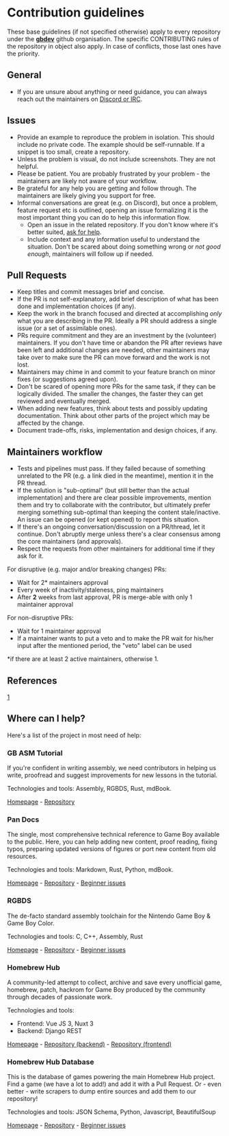 # Contribution guidelines

These base guidelines (if not specified otherwise) apply to every repository under the [**gbdev**](https://github.com/gbdev/) github organisation. The specific CONTRIBUTING rules of the repository in object also apply. In case of conflicts, those last ones have the priority.

## General

- If you are unsure about anything or need guidance, you can always reach out the maintainers on [Discord or IRC](https://gbdev.io/chat.html).

## Issues

- Provide an example to reproduce the problem in isolation. This should include no private code. The example should be self-runnable. If a snippet is too small, create a repository.
- Unless the problem is visual, do not include screenshots. They are not helpful.
- Please be patient. You are probably frustrated by your problem - the maintainers are likely not aware of your workflow.
- Be grateful for any help you are getting and follow through. The maintainers are likely giving you support for free.
- Informal conversations are great (e.g. on Discord), but once a problem, feature request etc is outlined, opening an issue formalizing it is the most important thing you can do to help this information flow.
  - Open an issue in the related repository. If you don't know where it's better suited, [ask for help](https://gbdev.io/chat.html).
  - Include context and any information useful to understand the situation. Don't be scared about doing something wrong or _not good enough_, maintainers will follow up if needed.

## Pull Requests

- Keep titles and commit messages brief and concise.
- If the PR is not self-explanatory, add brief description of what has been done and implementation choices (if any).
- Keep the work in the branch focused and directed at accomplishing _only_ what you are describing in the PR. Ideally a PR should address a single issue (or a set of assimilable ones).
- PRs require commitment and they are an investment by the (volunteer) maintainers. If you don't have time or abandon the PR after reviews have been left and additional changes are needed, other maintainers may take over to make sure the PR can move forward and the work is not lost.
- Maintainers may chime in and commit to your feature branch on minor fixes (or suggestions agreed upon).
- Don't be scared of opening more PRs for the same task, if they can be logically divided. The smaller the changes, the faster they can get reviewed and eventually merged.
- When adding new features, think about tests and possibly updating documentation. Think about other parts of the project which may be affected by the change.
- Document trade-offs, risks, implementation and design choices, if any.

## Maintainers workflow

- Tests and pipelines must pass. If they failed because of something unrelated to the PR (e.g. a link died in the meantime), mention it in the PR thread.
- If the solution is "sub-optimal" (but still better than the actual implementation) and there are clear possible improvements, mention them and try to collaborate with the contributor, but ultimately prefer merging something sub-optimal than keeping the content stale/inactive. An issue can be opened (or kept opened) to report this situation.
- If there's an ongoing conversation/discussion on a PR/thread, let it continue. Don't abruptly merge unless there's a clear consensus among the core maintainers (and approvals).
- Respect the requests from other maintainers for additional time if they ask for it.

  
For disruptive (e.g. major and/or breaking changes) PRs:

- Wait for 2\* maintainers approval
- Every week of inactivity/staleness, ping maintainers
- After **2** weeks from last approval, PR is merge-able with only 1 maintainer approval

For non-disruptive PRs:

- Wait for 1 maintainer approval
- If a maintainer wants to put a veto and to make the PR wait for his/her input after the mentioned period, the "veto" label can be used

\*if there are at least 2 active maintainers, otherwise 1.

## References

[1](https://nitter.net/matteocollina/status/1359087694375174145)

## Where can I help?

Here's a list of the project in most need of help:

### GB ASM Tutorial

If you're confident in writing assembly, we need contributors in helping us write, proofread and suggest improvements for new lessons in the tutorial.

Technologies and tools: Assembly, RGBDS, Rust, mdBook.

[Homepage](https://gbdev.io/gb-asm-tutorial) - [Repository](https://github.com/gbdev/gb-asm-tutorial)

### Pan Docs

The single, most comprehensive technical reference to Game Boy available to the public. Here, you can help adding new content, proof reading, fixing typos, preparing updated versions of figures or port new content from old resources.

Technologies and tools: Markdown, Rust, Python, mdBook.

[Homepage](https://gbdev.io/pandocs/) - [Repository](https://github.com/gbdev/pandocs) - [Beginner issues](https://github.com/gbdev/pandocs/issues?q=is%3Aissue+is%3Aopen+label%3AHacktoberfest)

### RGBDS

The de-facto standard assembly toolchain for the Nintendo Game Boy & Game Boy Color.

Technologies and tools: C, C++, Assembly, Rust

[Homepage](https://rgbds.gbdev.io/) - [Repository](https://github.com/gbdev/rgbds) - [Beginner issues](https://github.com/gbdev/rgbds/issues?q=is%3Aissue+is%3Aopen+label%3Ahacktoberfest)

### Homebrew Hub

A community-led attempt to collect, archive and save every unofficial game, homebrew, patch, hackrom for Game Boy produced by the community through decades of passionate work.

Technologies and tools:

- Frontend: Vue JS 3, Nuxt 3
- Backend: Django REST

[Homepage](https://hh.gbdev.io/) - [Repository (backend)](https://github.com/gbdev/homebrewhub) - [Repository (frontend)](https://github.com/gbdev/virens)

### Homebrew Hub Database

This is the database of games powering the main Homebrew Hub project. Find a game (we have a lot to add!) and add it with a Pull Request. Or - even better - write scrapers to dump entire sources and add them to our repository!

Technologies and tools: JSON Schema, Python, Javascript, BeautifulSoup

[Homepage](https://hh.gbdev.io/) - [Repository](https://github.com/gbdev/database) - [Beginner issues](https://github.com/gbdev/database/issues?q=is%3Aissue+is%3Aopen+label%3AHacktoberfest)
